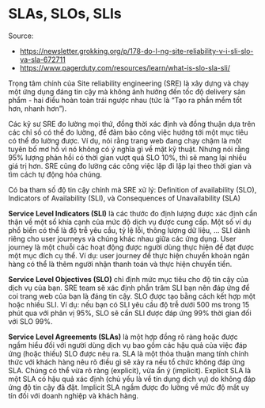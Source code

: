 # SLAs, SLOs, SLIs

Source:

- <https://newsletter.grokking.org/p/178-do-l-ng-site-reliability-v-i-sli-slo-va-sla-672711>
- <https://www.pagerduty.com/resources/learn/what-is-slo-sla-sli/>

Trọng tâm chính của Site reliability engineering (SRE) là xây dựng và chạy một ứng dụng đáng tin cậy mà không ảnh hưởng đến tốc độ delivery sản phẩm - hai điều hoàn toàn trái ngược nhau (tức là “Tạo ra phần mềm tốt hơn, nhanh hơn”).

Các kỹ sư SRE đo lường mọi thứ, đồng thời xác định và đồng thuận dựa trên các chỉ số có thể đo lường, để đảm bảo công việc hướng tới một mục tiêu có thể đo lường được. Ví dụ, nói rằng trang web đang chạy chậm là một tuyên bố mơ hồ vì nó không có ý nghĩa gì về mặt kỹ thuật. Nhưng nói rằng 95% lượng phản hồi có thời gian vượt quá SLO 10%, thì sẽ mang lại nhiều giá trị hơn. SRE cũng đo lường các công việc lặp đi lặp lại theo thời gian và tìm cách tự động hóa chúng.

Có ba tham số độ tin cậy chính mà SRE xử lý: Definition of availability (SLO), Indicators of Availability (SLI), và Consequences of Unavailability (SLA)

**Service Level Indicators (SLI)** là các thước đo định lượng được xác định cẩn thận về một số khía cạnh của mức độ dịch vụ được cung cấp. Một số ví dụ phổ biến có thể là độ trễ yêu cầu, tỷ lệ lỗi, thông lượng dữ liệu, ... SLI dành riêng cho user journeys và chúng khác nhau giữa các ứng dụng. User journey là một chuỗi các hoạt động được người dùng thực hiện để đạt được một mục đích cụ thể. Ví dụ: user journey để thực hiện chuyển khoản ngân hàng có thể là thêm người nhận thanh toán và thực hiện chuyển tiền.

**Service Level Objectives (SLO)** chỉ định mức mục tiêu cho độ tin cậy của dịch vụ của bạn. SRE team sẽ xác định phần trăm SLI bạn nên đáp ứng để coi trang web của bạn là đáng tin cậy. SLO được tạo bằng cách kết hợp một hoặc nhiều SLI. Ví dụ: nếu bạn có SLI yêu cầu độ trễ dưới 500 ms trong 15 phút qua với phân vị 95%, SLO sẽ cần SLI được đáp ứng 99% thời gian đối với SLO 99%.

**Service Level Agreements (SLAs)** là một hợp đồng rõ ràng hoặc được ngầm hiểu đối với người dùng dịch vụ bao gồm các hậu quả của việc đáp ứng (hoặc thiếu) SLO được nêu ra. SLA là một thỏa thuận mang tính chính thức với khách hàng nêu rõ điều gì sẽ xảy ra nếu tổ chức không đáp ứng SLA. Chúng có thể vừa rõ ràng (explicit), vừa ẩn ý (implicit). Explicit SLA là một SLA có hậu quả xác định (chủ yếu là về tín dụng dịch vụ) do không đáp ứng độ tin cậy đã đặt. Implicit SLA ngầm được đo lường về mức độ mất uy tín đối với doanh nghiệp và khách hàng.
